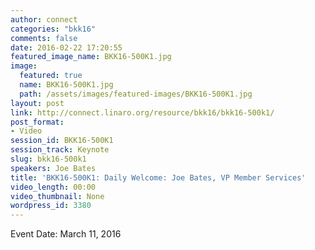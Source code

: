 ```yaml
---
author: connect
categories: "bkk16"
comments: false
date: 2016-02-22 17:20:55
featured_image_name: BKK16-500K1.jpg
image:
  featured: true
  name: BKK16-500K1.jpg
  path: /assets/images/featured-images/BKK16-500K1.jpg
layout: post
link: http://connect.linaro.org/resource/bkk16/bkk16-500k1/
post_format:
- Video
session_id: BKK16-500K1
session_track: Keynote
slug: bkk16-500k1
speakers: Joe Bates
title: 'BKK16-500K1: Daily Welcome: Joe Bates, VP Member Services'
video_length: 00:00
video_thumbnail: None
wordpress_id: 3380
---
```


Event Date: March 11, 2016